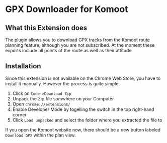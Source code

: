 # GPX Downloader for Komoot


## What this Extension does
The plugin allows you to download GPX tracks from the Komoot route planning feature, although you are not subscribed. At the moment these exports include all points of the route as well as their attitude.


## Installation
Since this extension is not available on the Chrome Web Store, you have to install it manually. However the process is quite simple.


1. Click on `Code->Download Zip`
2. Unpack the Zip file somwhere on your Computer
3. Open `chrome://extensions/`
4. Enable Developer Mode by togelling the switch in the top right-hand corner
5. Click `Load unpacked` and select the folder where you extracted the file to


If you open the Komoot website now, there should be a new button labeled `Download GPX` within the plan view.
